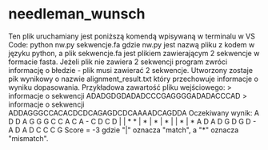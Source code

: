 # needleman_wunsch
Ten plik uruchamiany jest poniższą komendą wpisywaną w terminalu w VS Code:
    python nw.py sekwencje.fa
gdzie nw.py jest nazwą pliku z kodem w języku python, a plik sekwencje.fa jest plikiem zawierającym 2 sekwencje w formacie fasta. Jeżeli plik nie zawiera 2 sekwencji program zwróci informację o błedzie - plik musi zawierać 2 sekwencje.
Utworzony zostaje pik wynikowy o nazwie alignment_result.txt który przechowuje informacje o wyniku dopasowania.
Przykładowa zawartość pliku wejściowego:
    > informacje o sekwencji
    ADADGDGDADADCCCGAGGGGADADACCCAD
    > informacje o sekwencji
    ADDAGGGCCACACDCDCAGAGDCDCAAAADCAGDDA
Oczekiwany wynik:
    A D D A G G G C C A C A - C D C D
    | | * * | * | *   | * |   | * | *
    A D A D G D G D - A D A D C C C G
    Score = -3
gdzie "|" oznacza "match", a "*" oznacza "mismatch".
